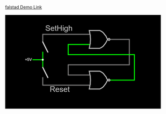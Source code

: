 <a href="https://www.falstad.com/circuit/circuitjs.html?ctz=CQAgjCAMB0l3BWcMBMcUHYMGZIA4UA2ATmIxAUgoqoQFMBaMMAKAHcRs8AWEFbql15o8Udpx598FDISmjI4hLPky5YFAvFDw3XjrArFHAyoTEU4I0otW55yygRzjFW0-sqPYk5OaXcXn8fCWEMAMgwy0UAJU5I8HdnROioEAFqKizoBBYwBGxQ8E01YoU+NNz8wp1vZTlvKkskXIBneKCNDpS0iAAXACcAVzoWdsCeicxU-uHRgA9OLrBICGwyZF5hXgBlOj6ACQBLAHMACxZF7CI+Yhq8URRiOW2QGLpW-ZYgA">falstad Demo Link</a></br></br>
<img src="image.png" title="Schematic">